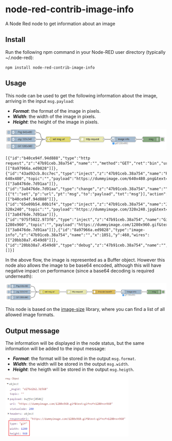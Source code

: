 # node-red-contrib-image-info
A Node Red node to get information about an image

## Install
Run the following npm command in your Node-RED user directory (typically ~/.node-red):
```
npm install node-red-contrib-image-info
```
## Usage
This node can be used to get the following information about the image, arriving in the input `msg.payload`:
+ ***Format***: the format of the image in pixels.
+ ***Width***: the width of the image in pixels.
+ ***Height***: the height of the image in pixels.

![Flow](https://raw.githubusercontent.com/bartbutenaers/node-red-contrib-image-info/master/images/info_flow.png)
```
[{"id":"b40ce94f.94d888","type":"http request","z":"47b91ceb.38a754","name":"","method":"GET","ret":"bin","url":"","tls":"","x":870,"y":460,"wires":[["8a97966a.ed9828"]]},{"id":"43ad92cb.8cc7ec","type":"inject","z":"47b91ceb.38a754","name":"Png 640x480","topic":"","payload":"https://dummyimage.com/640x480.png&text=png+of+640+x+480","payloadType":"str","repeat":"","crontab":"","once":false,"onceDelay":0.1,"x":480,"y":420,"wires":[["3a8476de.7d91aa"]]},{"id":"3a8476de.7d91aa","type":"change","z":"47b91ceb.38a754","name":"","rules":[{"t":"set","p":"url","pt":"msg","to":"payload","tot":"msg"}],"action":"","property":"","from":"","to":"","reg":false,"x":680,"y":460,"wires":[["b40ce94f.94d888"]]},{"id":"65e09b54.00b1f4","type":"inject","z":"47b91ceb.38a754","name":"Jpg 320x240","topic":"","payload":"https://dummyimage.com/320x240.jpg&text=jpg+of+320+x+240","payloadType":"str","repeat":"","crontab":"","once":false,"onceDelay":0.1,"x":480,"y":460,"wires":[["3a8476de.7d91aa"]]},{"id":"975f5022.973f6","type":"inject","z":"47b91ceb.38a754","name":"Gif 1280x960","topic":"","payload":"https://dummyimage.com/1280x960.gif&text=gif+of+1280+x+960","payloadType":"str","repeat":"","crontab":"","once":false,"onceDelay":0.1,"x":480,"y":500,"wires":[["3a8476de.7d91aa"]]},{"id":"8a97966a.ed9828","type":"image-info","z":"47b91ceb.38a754","name":"","x":1051,"y":460,"wires":[["20bb38a7.4549d8"]]},{"id":"20bb38a7.4549d8","type":"debug","z":"47b91ceb.38a754","name":"","active":true,"tosidebar":true,"console":false,"tostatus":false,"complete":"true","x":1209,"y":460,"wires":[]}]
```

In the above flow, the image is represented as a Buffer object.  However this node also allows the image to be base64 encoded, although this will have negative impact on performance (since a base64 decoding is required underneath):

![Flow base64](https://raw.githubusercontent.com/bartbutenaers/node-red-contrib-image-info/master/images/info_flow2.png)

This node is based on the [image-size](https://www.npmjs.com/package/image-size) library, where you can find a list of all allowed image formats.

## Output message
The information will be displayed in the node status, but the same information will be added to the input message:
+ ***Format***: the format will be stored in the output `msg.format`.
+ ***Width***: the width will be stored in the output `msg.width`.
+ ***Height***: the heigth will be stored in the output `msg.heigth`.

![Debug](https://raw.githubusercontent.com/bartbutenaers/node-red-contrib-image-info/master/images/info_debug.png)
